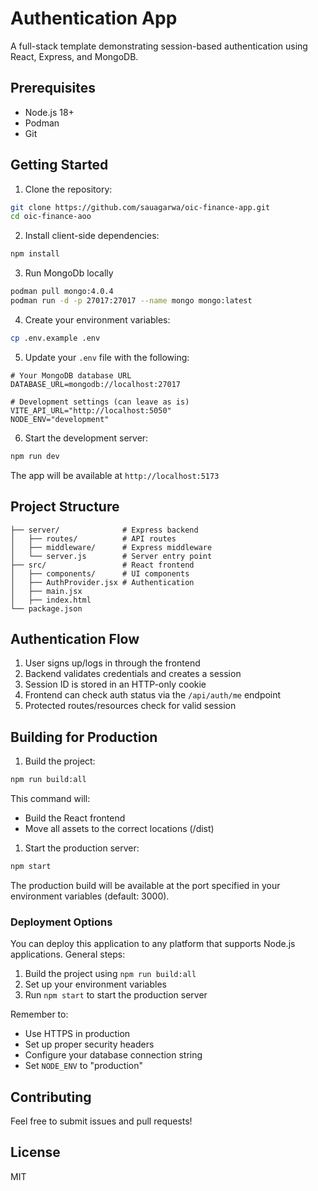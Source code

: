 # Authentication App

A full-stack template demonstrating session-based authentication using React, Express, and MongoDB.

## Prerequisites

- Node.js 18+
- Podman
- Git

## Getting Started

1. Clone the repository:
```bash
git clone https://github.com/sauagarwa/oic-finance-app.git
cd oic-finance-aoo
```

2. Install client-side dependencies:
```bash
npm install
```

3. Run MongoDb locally

``` sh
podman pull mongo:4.0.4
podman run -d -p 27017:27017 --name mongo mongo:latest

```

4. Create your environment variables:
```bash
cp .env.example .env
```

5. Update your `.env` file with the following:
```env
# Your MongoDB database URL
DATABASE_URL=mongodb://localhost:27017

# Development settings (can leave as is)
VITE_API_URL="http://localhost:5050"
NODE_ENV="development"
```

6. Start the development server:
```bash
npm run dev
```

The app will be available at `http://localhost:5173`

## Project Structure

```
├── server/              # Express backend
│   ├── routes/          # API routes
│   ├── middleware/      # Express middleware
│   └── server.js        # Server entry point
├── src/                 # React frontend
│   ├── components/      # UI components
│   ├── AuthProvider.jsx # Authentication
│   ├── main.jsx         
│   ├── index.html         
└── package.json
```

## Authentication Flow

1. User signs up/logs in through the frontend
2. Backend validates credentials and creates a session
3. Session ID is stored in an HTTP-only cookie
4. Frontend can check auth status via the `/api/auth/me` endpoint
5. Protected routes/resources check for valid session

## Building for Production

1. Build the project:
```bash
npm run build:all
```

This command will:
- Build the React frontend
- Move all assets to the correct locations (/dist)

1. Start the production server:
```bash
npm start
```


The production build will be available at the port specified in your environment variables (default: 3000).

### Deployment Options

You can deploy this application to any platform that supports Node.js applications. General steps:

1. Build the project using `npm run build:all`
2. Set up your environment variables
3. Run `npm start` to start the production server

Remember to:
- Use HTTPS in production
- Set up proper security headers
- Configure your database connection string
- Set `NODE_ENV` to "production"

## Contributing

Feel free to submit issues and pull requests!

## License

MIT

